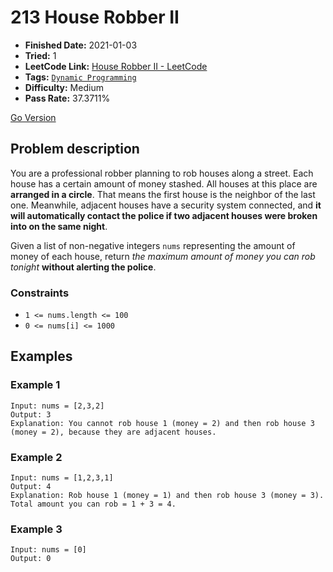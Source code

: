 # 213 House Robber II

- **Finished Date:** 2021-01-03
- **Tried:** 1
- **LeetCode Link:** [House Robber II - LeetCode](https://leetcode.com/problems/house-robber-ii/)
- **Tags:** [`Dynamic Programming`](https://leetcode.com/tag/dynamic-programming/)
- **Difficulty:** Medium
- **Pass Rate:** 37.3711%

[Go Version](../Go/213_House_Robber_II/main.go)

## Problem description

You are a professional robber planning to rob houses along a street. Each house has a certain amount of money stashed. All houses at this place are **arranged in a circle**. That means the first house is the neighbor of the last one. Meanwhile, adjacent houses have a security system connected, and **it will automatically contact the police if two adjacent houses were broken into on the same night**.

Given a list of non-negative integers `nums` representing the amount of money of each house, return *the maximum amount of money you can rob tonight* **without alerting the police**.

### Constraints

- `1 <= nums.length <= 100`
- `0 <= nums[i] <= 1000`

## Examples

### Example 1

```
Input: nums = [2,3,2]
Output: 3
Explanation: You cannot rob house 1 (money = 2) and then rob house 3 (money = 2), because they are adjacent houses.
```

### Example 2

```
Input: nums = [1,2,3,1]
Output: 4
Explanation: Rob house 1 (money = 1) and then rob house 3 (money = 3).
Total amount you can rob = 1 + 3 = 4.
```

### Example 3

```
Input: nums = [0]
Output: 0
```
